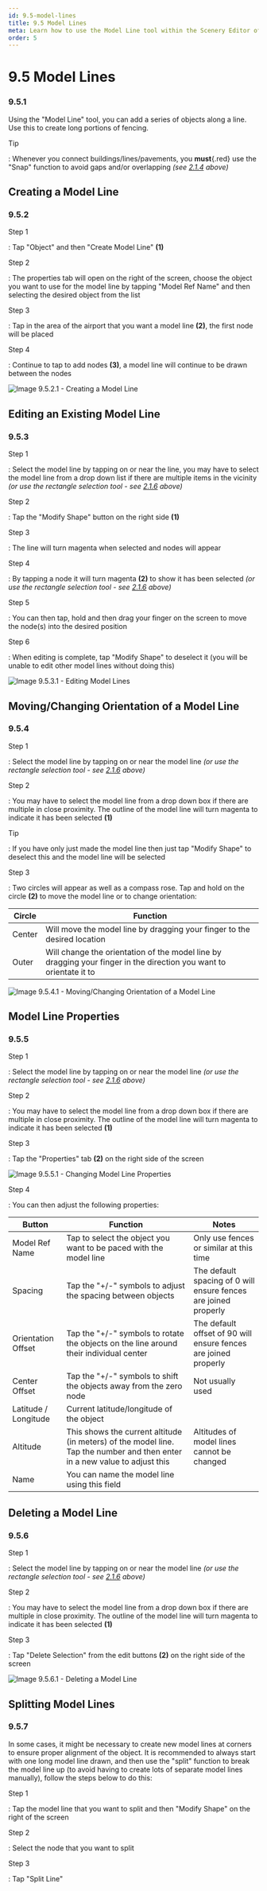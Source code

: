 ```yaml
---
id: 9.5-model-lines
title: 9.5 Model Lines
meta: Learn how to use the Model Line tool within the Scenery Editor of Infinite Flight.
order: 5
---
```




# 9.5 Model Lines



### 9.5.1

Using the "Model Line" tool, you can add a series of objects along a line. Use this to create long portions of fencing.



Tip

: Whenever you connect buildings/lines/pavements, you **must**{.red} use the "Snap" function to avoid gaps and/or overlapping *(see [2.1.4](/guide/scenery-editor-manual/2.-user-interface/2.1-editor-screen#2.1.4) above)*  



## Creating a Model Line

### 9.5.2

Step 1

: Tap "Object" and then "Create Model Line" **(1)**



Step 2

: The properties tab will open on the right of the screen, choose the object you want to use for the model line by tapping "Model Ref Name" and then selecting the desired object from the list



Step 3

: Tap in the area of the airport that you want a model line **(2)**, the first node will be placed



Step 4

: Continue to tap to add nodes **(3)**, a model line will continue to be drawn between the nodes



![Image 9.5.2.1 - Creating a Model Line](_images/manual/frames/9.5.2.1a.png)



## Editing an Existing Model Line

### 9.5.3



Step 1

: Select the model line by tapping on or near the line, you may have to select the model line from a drop down list if there are multiple items in the vicinity *(or use the rectangle selection tool - see [2.1.6](/guide/scenery-editor-manual/2.-user-interface/2.1-editor-screen#2.1.6) above)*



Step 2

: Tap the "Modify Shape" button on the right side **(1)**



Step 3

: The line will turn magenta when selected and nodes will appear



Step 4

: By tapping a node it will turn magenta **(2)** to show it has been selected *(or use the rectangle selection tool - see [2.1.6](/guide/scenery-editor-manual/2.-user-interface/2.1-editor-screen#2.1.6) above)*



Step 5

: You can then tap, hold and then drag your finger on the screen to move the node(s) into the desired position



Step 6

: When editing is complete, tap "Modify Shape" to deselect it (you will be unable to edit other model lines without doing this) 



![Image 9.5.3.1 - Editing Model Lines](_images/manual/frames/9.5.3.1a.png)



## Moving/Changing Orientation of a Model Line

### 9.5.4



Step 1

: Select the model line by tapping on or near the model line *(or use the rectangle selection tool - see [2.1.6](/guide/scenery-editor-manual/2.-user-interface/2.1-editor-screen#2.1.6) above)*



Step 2

: You may have to select the model line from a drop down box if there are multiple in close proximity. The outline of the model line will turn magenta to indicate it has been selected **(1)**



Tip

: If you have only just made the model line then just tap "Modify Shape" to deselect this and the model line will be selected



Step 3

: Two circles will appear as well as a compass rose. Tap and hold on the circle **(2)** to move the model line or to change orientation:



| Circle | Function                                                     |
| ------ | ------------------------------------------------------------ |
| Center | Will move the model line by dragging your finger to the desired location |
| Outer  | Will change the orientation of the model line by dragging your finger in the direction you want to orientate it to |



![Image 9.5.4.1 - Moving/Changing Orientation of a Model Line](_images/manual/frames/9.5.4.1a.png)



## Model Line Properties

### 9.5.5

Step 1

: Select the model line by tapping on or near the model line *(or use the rectangle selection tool - see [2.1.6](/guide/scenery-editor-manual/2.-user-interface/2.1-editor-screen#2.1.6) above)*



Step 2

: You may have to select the model line from a drop down box if there are multiple in close proximity. The outline of the model line will turn magenta to indicate it has been selected **(1)** 



Step 3

: Tap the "Properties" tab **(2)** on the right side of the screen



![Image 9.5.5.1 - Changing Model Line Properties](_images/manual/frames/9.5.5.1a.png)



Step 4

: You can then adjust the following properties:



| Button               | Function                                                     | Notes                                                        |
| -------------------- | ------------------------------------------------------------ | ------------------------------------------------------------ |
| Model Ref Name       | Tap to select the object you want to be paced with the model line | Only use fences or similar at this time                      |
| Spacing              | Tap the "+/-" symbols to adjust the spacing between objects  | The default spacing of 0 will ensure fences are joined properly |
| Orientation Offset   | Tap the "+/-" symbols to rotate the objects on the line around their individual center | The default offset of 90 will ensure fences are joined properly |
| Center Offset        | Tap the "+/-" symbols to shift the objects away from the zero node | Not usually used                                             |
| Latitude / Longitude | Current latitude/longitude of the object                     |                                                              |
| Altitude             | This shows the current altitude (in meters) of the model line. Tap the number and then enter in a new value to adjust this | Altitudes of model lines cannot be changed                   |
| Name                 | You can name the model line using this field                 |                                                              |



## Deleting a Model Line

### 9.5.6

Step 1

: Select the model line by tapping on or near the model line *(or use the rectangle selection tool - see [2.1.6](/guide/scenery-editor-manual/2.-user-interface/2.1-editor-screen#2.1.6) above)*



Step 2

: You may have to select the model line from a drop down box if there are multiple in close proximity. The outline of the model line will turn magenta to indicate it has been selected **(1)**



Step 3

: Tap "Delete Selection" from the edit buttons **(2)** on the right side of the screen 



![Image 9.5.6.1 - Deleting a Model Line](_images/manual/frames/9.5.6.1a.png)



## Splitting Model Lines

### 9.5.7

In some cases, it might be necessary to create new model lines at corners to ensure proper alignment of the object. It is recommended to always start with one long model line drawn, and then use the "split" function to break the model line up (to avoid having to create lots of separate model lines manually), follow the steps below to do this:



Step 1

: Tap the model line that you want to split and then "Modify Shape" on the right of the screen



Step 2

: Select the node that you want to split



Step 3

: Tap "Split Line"

